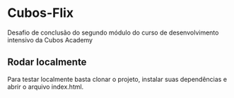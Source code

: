 # Cubos-Flix
Desafio de conclusão do segundo módulo do curso de desenvolvimento intensivo da Cubos Academy 

## Rodar localmente

Para testar localmente basta clonar o projeto, instalar suas dependências e abrir o arquivo index.html. 

